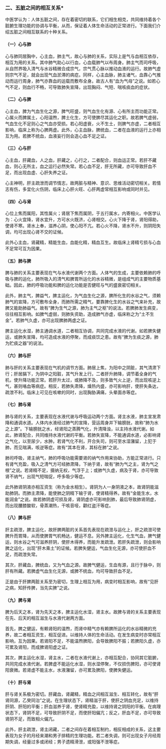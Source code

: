 ### 二、五脏之间的相互关系*

中医学认为：人体五脏之间，存在着密切的联系，它们相生相克，共同维持着各个脏腑生理功能的协调与平衡，从而，保证着人体生命活动的正常进行。下面我们介绍五脏之间相互联系的十种关系。

#### （一）心与肺

心与肺同居胸中，心主血，肺主气，故心与肺的关系，实际上是气与血相互依存，相互为用的关系。其中肺气助心以行血，心血载肺气以布周身。肺主气而司呼吸，从自然界吸入清气与水谷精微合成宗气，宗气贯心脉以推动血液的运行。故肺气虚则宗气不足，就会出现气血淤滞的病症。同样，心主血脉，肺主诸气，血靠心气推动而运行周身，肺气亦靠血的运载而敷布全身。故古人有“血为气母”之说。如若心气不足，则血行不畅，可导致肺失宣降，出现胸闷、气短、喘咳痰血的症状。

#### （二）心与脾

心主血，脾为气血生化之源，脾气旺盛，则气血生化有源、心有所主而功能正常。心属火而脾属土，心阳温煦，脾土化生，方可使脾尽其运化之职。故若脾气虚弱，气血生化不足则心之气血亦受损。若心阳虚衰，火不生土，则脾气亦虚，二者相互影响，临床上称为心脾两虚。此外，心主血脉，脾统血，二者在血液的运行上亦相互为用。若脾不统血，血液妄行则会造心血不足之证。

#### （三）心与肝

心主血，肝藏血，人之血，肝藏之，心行之，二者配合，则血运正常。若肝不藏血，则心无所主，血之运行必然失常。若心血不足，肝无所藏，亦可导致肝血不足，而出现血虚、心肝失养之证。

心主神明，肝主疏泄而调节情志，故两脏与精神、意识、思维活动密切相关。若情志有伤，多宜化火伤阴，临床上心肝火旺、心肝两虚常相互影响或同时并见。

#### （四）心与肾

心位上焦而属阳，其性属火；肾居下焦而属阴，于五行属水，内寄相火。中医学认为：心火宜降，肾水宜升，方可水火既济，心肾相交。心火下降于肾，肾阳得助，使肾不寒。肾水上奉，滋养心阴，使心阳不亢。若心火不降，肾水不升，则阴阳失调，均可出现心肾不交的证候。

此外心主血，肾藏精，精能生血，血能化精，精血互生。故临床上肾精亏损与心血不足常可互为因果。

#### （五）肺与脾

脾与肺的关系主要表现在气与水液代谢两个方面。人体气的生成，主要依赖肺的呼吸与脾的运化，肺所吸入的清气和脾胃所运化的水谷精微，是组成气的主要物质基础。因此，肺的呼吸功能和脾的运化功能是否健旺与气的盛衰密切相关。

此外，肺主气，脾益气，脾主运化，为气血生化之源，脾所化生的水谷之气，须赖肺气的宣降，方可敷布全身，而肺所需之精气，要靠脾化生的水谷之气来补充，故脾又能助肺益气。故有“脾为生气之源，肺为主气之枢”的说法。若脾肺发生病变，往往相互影响。如脾气虚弱，则肺失资助，造成肺气亦虚，临床称之为“土不生金”。若肺气久虚，亦可出现脾肺两虚之证。

脾主运化水湿，肺主通调水道，二者相互协调，共同完成水液的代谢。如若脾失健运，或肺失宣降，均可造成水液的停聚，而成痰饮之患。故有“脾为生痰之源，肺为贮痰之器”的说法。

#### （六）肺与肝

肺与肝的关系主要表现在气机的调节方面。肺居上焦，为阳中之阴脏，其气清肃下行；肝居膈下，为阴中之阳脏，其气升发上行。二者肝升肺降，调节着全身的气机，使升降功能正常。若肝升太过，或肺降不及，则多致气火上逆，而出现咳逆上气，甚则咯血等病症。相反，若肺失肃降，燥热内盛，亦可影响肝，使肝失条达，疏泄不利。临床上可见在咳嗽的同时，出现胸胁满痛，头晕面赤等症。

#### （七）肺与肾

肺与肾的关系，主要表现在水液代谢与呼吸运动两个方面。肾主水液，肺主宣发肃降和通调水道。人体内水液经过肺气的宣降，营运周身并下输膀胱，故称“肺为水之上源”。下输膀胱之水，经肾阳之蒸腾气化，升清降浊，以主持水液代谢。如此，肺肾配合，共同维持水液代谢的平衡。若肺失宣降，不能通调水道，必影响肾之气化，以至尿少，水肿。若肾气化不利，开合失司，则可至水湿潴留，上犯于肺，而见喘满，咳逆等症。故有“其本在肾，其标在肺”之说。

肺司呼吸，肾主纳气，肺的呼吸功能需要肾的纳气作用来协助，方能正常进行。只有肾气充盈，吸入之清气方可经肺肃降，下纳于肾，故有“肺为气之主，肾为气之根”之说。若肾精不足，摄纳无权，气浮于上；或肺气久虚，病及于肾，亦可导致肾不纳气，出现气短喘促，呼多吸少等症。

此外肺肾阴液亦相互资生（称为金水相生）。肾阴为人一身阴液之本，故肾阴能滋助肺阴。而肺主肃降，能使肺之阴精下输于肾，使肾精得养。故有“金能生水，水能润金”之说。故若肺阴虚可损及肾，肾阴虚亦可影响到肺，最后导致肺肾阴虚，而出现腰膝酸软，骨蒸潮热，干咳音哑，颧红盗汗等症。

#### （八）脾与肝

肝主疏泄，脾主运化，故肝脾两脏的关系首先表现在疏泄与运化上，肝之疏泄可使脾升而胃降，从而使脾胃气机畅达，健运不息。另外脾主运化，化生气血，脾气健运，则水谷之气可滋养肝阴，使肝木得养，而能升发疏泄。若肝失疏泄，则会影响脾之运化，出现“肝木乘土”的证候。若脾失健运，气血生化无源，亦可使肝血不足，而疏泄失常。

其次，肝藏血，脾统血，又为气血之源。故脾气健运，生血有源，且行于脉中，则肝有所藏。若脾虚气血生化无源，或脾不统血，均可导致肝血不足。

正是由于肝脾两脏关系至为密切，生理上相互为用，病变时相互影响，故有“见肝之病，知肝传脾，当先实脾”之说。

#### （九）脾与肾

脾为后天之本，肾为先天之本，脾主运化水湿，肾主水。故脾与肾的关系主要表现在先、后天的相互滋生与水液代谢两方面。

首先，脾之健运，有赖肾阳的温煦，而肾中精气亦有赖脾所运化的水谷精微的充养，故二者相互资生，相互促进。以维持人体的生命活动。在发生病变时亦常相互影响，互为因果。若肾阳不足，不能温煦脾阳，会导致脾阳不振；若脾阳久虚，亦可累及肾阳，而成脾肾阳虚之证。

其次，脾主运化水湿，肾主水，二者在水液代谢上，亦相互配合，协同其它脏腑，共同完成水液代谢。若脾虚不能运化水湿，则水湿停聚，不仅损伤脾阳，亦可使肾阳衰微。若肾虚不能主水，水液潴留，亦可累及脾阳，使脾失健运。

#### （十）肝与肾

肝与肾关系极为密切。肝藏血，肾藏精，精血之间相互滋生、相互转化，故有“肝肾同源，乙癸同治”之说。在生理状态下，肾精滋于肝，使肝之阴血充足，以维持肝阴、肝阳的平衡；肝血滋养于肾，使肾精充盈，以维持肾之阴阳的平衡。在病理状态下，肾阴不足，可导致肝阴不足，而使肝阳偏亢；反之，肝血不足，亦可导致肾阴不足，而致相火偏亢。

此外，肝主疏泄，肾主闭藏，二者之间存在着相互制约，相反相成的关系，这主要表现为女子的月经来潮和男子排精的生理功能。若二者失调，则可出现女子月经周期失调，经量过多或闭经；男子遗精滑泄，或阳强不泄等症。
